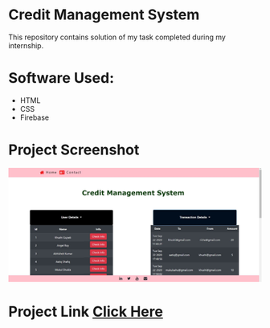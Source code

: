 # Credit Management System

This repository contains solution of my task completed during my internship.

# Software Used:
- HTML
- CSS
- Firebase

# Project Screenshot
<img src="credit.JPG">

# Project Link <a href="https://khushigujrati.000webhostapp.com/">Click Here</a>